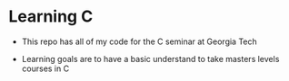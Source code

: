 # Learning C

- This repo has all of my code for the C seminar at Georgia Tech

- Learning goals are to have a basic understand to take masters levels courses in C
